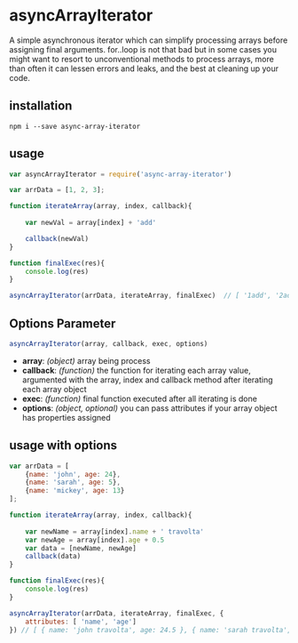 # asyncArrayIterator
A simple asynchronous iterator which can simplify processing arrays before assigning final arguments. for..loop is not that bad but in some cases you might want to resort to unconventional methods to process arrays, more than often it can lessen errors and leaks, and the best at cleaning up your code.

## installation

```npm i --save async-array-iterator```

## usage

```javascript
var asyncArrayIterator = require('async-array-iterator')

var arrData = [1, 2, 3];

function iterateArray(array, index, callback){
    
    var newVal = array[index] + 'add'

    callback(newVal)
}

function finalExec(res){
    console.log(res)
}

asyncArrayIterator(arrData, iterateArray, finalExec)  // [ '1add', '2add', '3add' ]
```
## Options Parameter
```javascript
asyncArrayIterator(array, callback, exec, options)
```
- **array**: *(object)* array being process
- **callback**: *(function)* the function for iterating each array value, argumented with the array, index and callback method after iterating each array object
- **exec**: *(function)* final function executed after all iterating is done
- **options**: *(object, optional)* you can pass attributes if your array object has properties assigned

## usage with options
```javascript
var arrData = [
    {name: 'john', age: 24},
    {name: 'sarah', age: 5},
    {name: 'mickey', age: 13}
];

function iterateArray(array, index, callback){
    
    var newName = array[index].name + ' travolta'
    var newAge = array[index].age + 0.5
    var data = [newName, newAge]
    callback(data)
}

function finalExec(res){
    console.log(res)
}

asyncArrayIterator(arrData, iterateArray, finalExec, {
    attributes: [ 'name', 'age']
}) // [ { name: 'john travolta', age: 24.5 }, { name: 'sarah travolta', age: 5.5 }, { name: 'mickey travolta', age: 13.5 } ] 

```